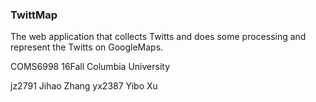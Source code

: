 ### TwittMap
The web application that collects Twitts and does some processing and represent the Twitts on GoogleMaps.

COMS6998 16Fall Columbia University

jz2791 Jihao Zhang yx2387 Yibo Xu
